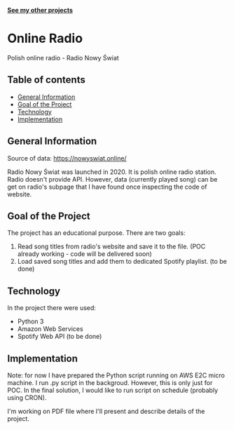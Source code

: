 **[See my other projects](https://github.com/mtomzynski?tab=repositories)**

# Online Radio
Polish online radio - Radio Nowy Świat

## Table of contents
* [General Information](#general-information)
* [Goal of the Project](goal-of-the-project)
* [Technology](#technology)
* [Implementation](#implementation)

## General Information
Source of data: https://nowyswiat.online/

Radio Nowy Świat was launched in 2020. It is polish online radio station.
Radio doesn't provide API. However, data (currently played song) can be get on radio's subpage that I have found once inspecting the code of website.

## Goal of the Project
The project has an educational purpose.
There are two goals:
1. Read song titles from radio's website and save it to the file. (POC already working - code will be delivered soon)
2. Load saved song titles and add them to dedicated Spotify playlist. (to be done)

## Technology
In the project there were used:
* Python 3
* Amazon Web Services
* Spotify Web API (to be done)

## Implementation
Note: for now I have prepared the Python script running on AWS E2C micro machine. I run .py script in the backgroud. However, this is only just for POC.
In the final solution, I would like to run script on schedule (probably using CRON).

I'm working on PDF file where I'll present and describe details of the project.